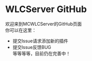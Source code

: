 # WLCServer GitHub
欢迎来到MCWLCServer的GitHub页面<br>
你可以在这里：<br>
- 提交Issue请求添加新的插件<br>
- 提交Issue反馈BUG<br>
等等等等，目前仍在完善中！
